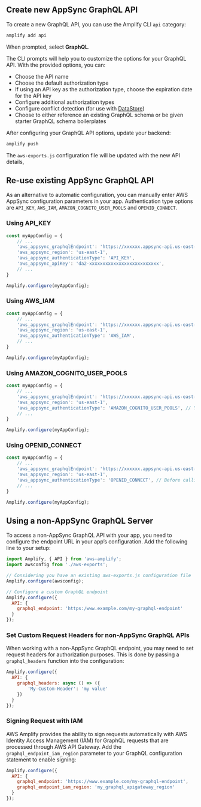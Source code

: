 ## Create new AppSync GraphQL API

To create a new GraphQL API, you can use the Amplify CLI `api` category:

```bash
amplify add api
```

When prompted, select **GraphQL**.

The CLI prompts will help you to customize the options for your GraphQL API. With the provided options, you can:
- Choose the API name
- Choose the default authorization type
- If using an API key as the authorization type, choose the expiration date for the API key
- Configure additional authorization types
- Configure conflict detection (for use with [DataStore](~/lib/datastore/getting-started.md))
- Choose to either reference an existing GraphQL schema or be given starter GraphQL schema boilerplates

After configuring your GraphQL API options, update your backend:

```bash
amplify push
```

The `aws-exports.js` configuration file will be updated with the new API details,

## Re-use existing AppSync GraphQL API

As an alternative to automatic configuration, you can manually enter AWS AppSync configuration parameters in your app. Authentication type options are `API_KEY`, `AWS_IAM`, `AMAZON_COGNITO_USER_POOLS` and `OPENID_CONNECT`.

### Using API_KEY

```javascript
const myAppConfig = {
    // ...
    'aws_appsync_graphqlEndpoint': 'https://xxxxxx.appsync-api.us-east-1.amazonaws.com/graphql',
    'aws_appsync_region': 'us-east-1',
    'aws_appsync_authenticationType': 'API_KEY',
    'aws_appsync_apiKey': 'da2-xxxxxxxxxxxxxxxxxxxxxxxxxx',
    // ...
}

Amplify.configure(myAppConfig);
```

### Using AWS_IAM

```javascript
const myAppConfig = {
    // ...
    'aws_appsync_graphqlEndpoint': 'https://xxxxxx.appsync-api.us-east-1.amazonaws.com/graphql',
    'aws_appsync_region': 'us-east-1',
    'aws_appsync_authenticationType': 'AWS_IAM',
    // ...
}

Amplify.configure(myAppConfig);
```

### Using AMAZON_COGNITO_USER_POOLS

```javascript
const myAppConfig = {
    // ...
    'aws_appsync_graphqlEndpoint': 'https://xxxxxx.appsync-api.us-east-1.amazonaws.com/graphql',
    'aws_appsync_region': 'us-east-1',
    'aws_appsync_authenticationType': 'AMAZON_COGNITO_USER_POOLS', // You have configured Auth with Amazon Cognito User Pool ID and Web Client Id
    // ...
}

Amplify.configure(myAppConfig);
```

### Using OPENID_CONNECT

```javascript
const myAppConfig = {
    // ...
    'aws_appsync_graphqlEndpoint': 'https://xxxxxx.appsync-api.us-east-1.amazonaws.com/graphql',
    'aws_appsync_region': 'us-east-1',
    'aws_appsync_authenticationType': 'OPENID_CONNECT', // Before calling API.graphql(...) is required to do Auth.federatedSignIn(...) check authentication guide for details.
    // ...
}

Amplify.configure(myAppConfig);
```

## Using a non-AppSync GraphQL Server

To access a non-AppSync GraphQL API with your app, you need to configure the endpoint URL in your app’s configuration. Add the following line to your setup:

```js
import Amplify, { API } from 'aws-amplify';
import awsconfig from './aws-exports';

// Considering you have an existing aws-exports.js configuration file 
Amplify.configure(awsconfig);

// Configure a custom GraphQL endpoint
Amplify.configure({
  API: {
    graphql_endpoint: 'https:/www.example.com/my-graphql-endpoint'
  }
});
```

### Set Custom Request Headers for non-AppSync GraphQL APIs

When working with a non-AppSync GraphQL endpoint, you may need to set request headers for authorization purposes. This is done by passing a `graphql_headers` function into the configuration:

```js
Amplify.configure({
  API: {
    graphql_headers: async () => ({
        'My-Custom-Header': 'my value'
    })
  }
});
```

### Signing Request with IAM

AWS Amplify provides the ability to sign requests automatically with AWS Identity Access Management (IAM) for GraphQL requests that are processed through AWS API Gateway. Add the `graphql_endpoint_iam_region` parameter to your GraphQL configuration statement to enable signing:

```js
Amplify.configure({
  API: {
    graphql_endpoint: 'https://www.example.com/my-graphql-endpoint',
    graphql_endpoint_iam_region: 'my_graphql_apigateway_region'
  }
});
```
